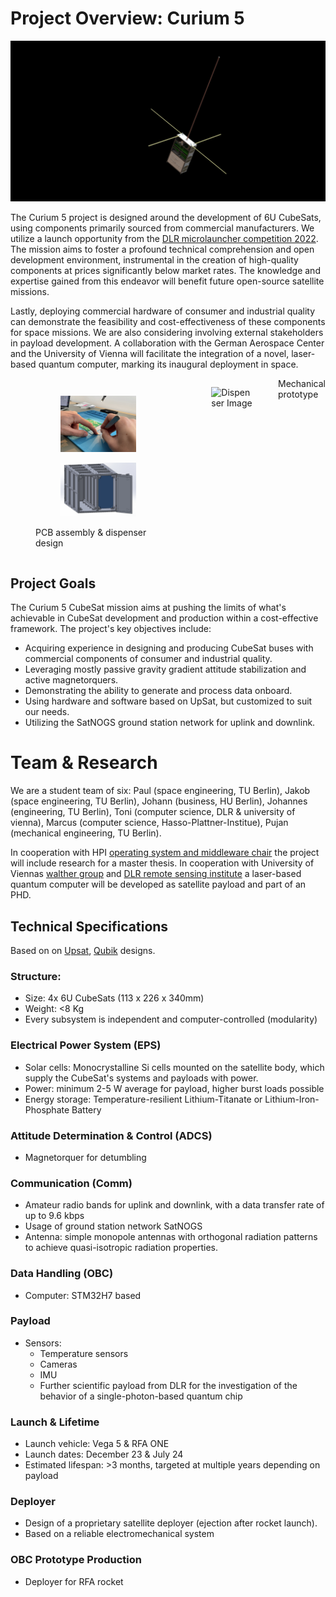 # Project Overview: Curium 5

![Banner Image](https://raw.githubusercontent.com/Curium-Five/.github/main/profile/media/banner.png)

The Curium 5 project is designed around the development of 6U CubeSats, using components primarily sourced from commercial manufacturers. We utilize a launch opportunity from the [DLR microlauncher competition 2022](https://www.dlr.de/en/latest/news/2022/02/20220620_go-ahead-for-second-round-of-microlauncher-payload-competition). The mission aims to foster a profound technical comprehension and open development environment, instrumental in the creation of high-quality components at prices significantly below market rates. The knowledge and expertise gained from this endeavor will benefit future open-source satellite missions.

Lastly, deploying commercial hardware of consumer and industrial quality can demonstrate the feasibility and cost-effectiveness of these components for space missions. We are also considering involving external stakeholders in payload development. A collaboration with the German Aerospace Center and the University of Vienna will facilitate the integration of a novel, laser-based quantum computer, marking its inaugural deployment in space.

<div style="display: flex; justify-content: space-evenly;">
   <figure>
  <figure>
    <img src="https://raw.githubusercontent.com/Curium-Five/.github/main/profile/media/pcb.png" alt="PCB Image" width="400">
  </figure>
  <figure>
    <img src="https://raw.githubusercontent.com/Curium-Five/.github/main/profile/media/dispenser.png" alt="Dispenser Image" width="400">
  </figure>
     <figcaption>PCB assembly & dispenser design</figcaption>
  </figure>
  <figure>
    <img src="https://github.com/Curium-Five/.github/assets/4999364/a55bb013-2740-49e6-a685-60fcc72acb61" alt="Dispenser Image" width="400">
  </figure>
     <figcaption>Mechanical prototype</figcaption>
  </figure>
</div>

## Project Goals

The Curium 5 CubeSat mission aims at pushing the limits of what's achievable in CubeSat development and production within a cost-effective framework. The project's key objectives include:

- Acquiring experience in designing and producing CubeSat buses with commercial components of consumer and industrial quality.
- Leveraging mostly passive gravity gradient attitude stabilization and active magnetorquers.
- Demonstrating the ability to generate and process data onboard.
- Using hardware and software based on UpSat, but customized to suit our needs.
- Utilizing the SatNOGS ground station network for uplink and downlink.

# Team & Research

We are a student team of six: Paul (space engineering, TU Berlin), Jakob (space engineering, TU Berlin), Johann (business, HU Berlin), Johannes (engineering, TU Berlin), Toni (computer science, DLR & university of vienna), Marcus (computer science, Hasso-Plattner-Institue), Pujan (mechanical engineering, TU Berlin).

In cooperation with HPI [operating system and middleware chair](https://osm.hpi.de) the project will include research for a master thesis.
In cooperation with University of Viennas [walther group](https://walther.quantum.at) and [DLR remote sensing institute](https://www.dlr.de/eoc/en/desktopdefault.aspx/tabid-5279/8913_read-16239/) a laser-based quantum computer will be developed as satellite payload and part of an PHD. 

## Technical Specifications

Based on on [Upsat](https://nchronas.github.io/upsat_msc_thesis/#obc), [Qubik](https://gitlab.com/librespacefoundation/qubik) designs.

### Structure:
- Size: 4x 6U CubeSats (113 x 226 x 340mm)
- Weight: <8 Kg
- Every subsystem is independent and computer-controlled (modularity)

### Electrical Power System (EPS)
- Solar cells: Monocrystalline Si cells mounted on the satellite body, which supply the CubeSat's systems and payloads with power.
- Power: minimum 2-5 W average for payload, higher burst loads possible
- Energy storage: Temperature-resilient Lithium-Titanate or Lithium-Iron-Phosphate Battery

### Attitude Determination & Control (ADCS)
- Magnetorquer for detumbling

### Communication (Comm)
- Amateur radio bands for uplink and downlink, with a data transfer rate of up to 9.6 kbps
- Usage of ground station network SatNOGS
- Antenna: simple monopole antennas with orthogonal radiation patterns to achieve quasi-isotropic radiation properties.

### Data Handling (OBC)
- Computer: STM32H7 based

### Payload
- Sensors:
  - Temperature sensors
  - Cameras
  - IMU
  - Further scientific payload from DLR for the investigation of the behavior of a single-photon-based quantum chip

### Launch & Lifetime
- Launch vehicle: Vega 5 & RFA ONE
- Launch dates: December 23 & July 24
- Estimated lifespan: >3 months, targeted at multiple years depending on payload

### Deployer
- Design of a proprietary satellite deployer (ejection after rocket launch).
- Based on a reliable electromechanical system

### OBC Prototype Production
- Deployer for RFA rocket
